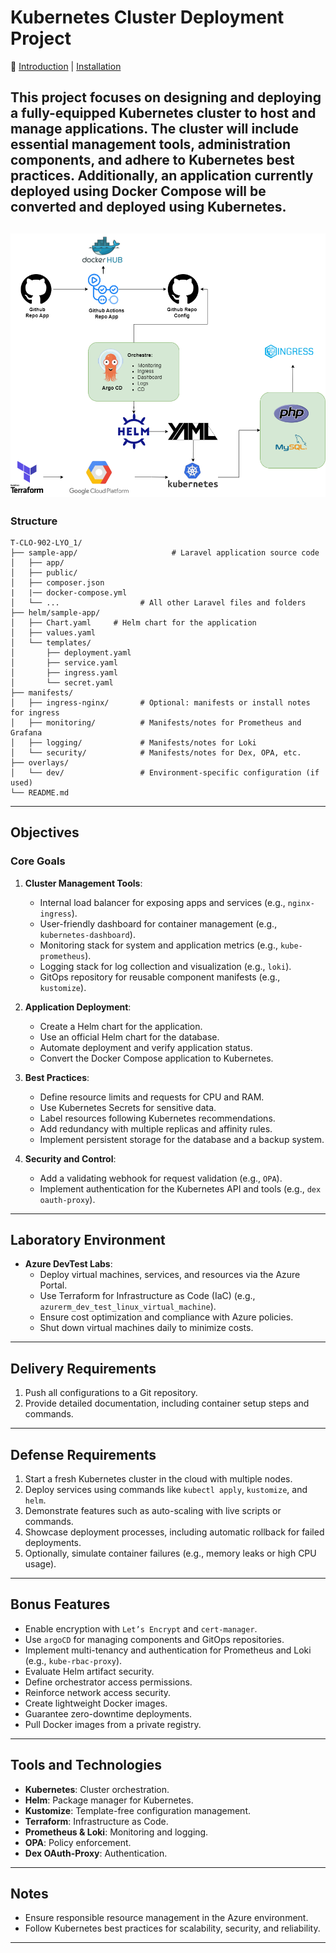 # Kubernetes Cluster Deployment Project

🔗 [Introduction](README.md) | [Installation](gcp-stack/README.md) 


This project focuses on designing and deploying a fully-equipped Kubernetes cluster to host and manage applications. The cluster will include essential management tools, administration components, and adhere to Kubernetes best practices. Additionally, an application currently deployed using Docker Compose will be converted and deployed using Kubernetes.
---
![Kube Quest Architecture](kubequest.png)
---
### Structure
```
T-CLO-902-LYO_1/
├── sample-app/                     # Laravel application source code
│   ├── app/
│   ├── public/
│   ├── composer.json
|   |── docker-compose.yml
│   └── ...                  # All other Laravel files and folders
├── helm/sample-app/ 
│   ├── Chart.yaml     # Helm chart for the application
│   ├── values.yaml
│   └── templates/
│       ├── deployment.yaml
│       ├── service.yaml  
│       ├── ingress.yaml
│       └── secret.yaml              
├── manifests/
│   ├── ingress-nginx/       # Optional: manifests or install notes for ingress
│   ├── monitoring/          # Manifests/notes for Prometheus and Grafana
│   ├── logging/             # Manifests/notes for Loki
│   └── security/            # Manifests/notes for Dex, OPA, etc.
├── overlays/
│   └── dev/                 # Environment-specific configuration (if used)
└── README.md
```
---
## Objectives

### Core Goals
1. **Cluster Management Tools**:
    - Internal load balancer for exposing apps and services (e.g., `nginx-ingress`).
    - User-friendly dashboard for container management (e.g., `kubernetes-dashboard`).
    - Monitoring stack for system and application metrics (e.g., `kube-prometheus`).
    - Logging stack for log collection and visualization (e.g., `loki`).
    - GitOps repository for reusable component manifests (e.g., `kustomize`).

2. **Application Deployment**:
    - Create a Helm chart for the application.
    - Use an official Helm chart for the database.
    - Automate deployment and verify application status.
    - Convert the Docker Compose application to Kubernetes.

3. **Best Practices**:
    - Define resource limits and requests for CPU and RAM.
    - Use Kubernetes Secrets for sensitive data.
    - Label resources following Kubernetes recommendations.
    - Add redundancy with multiple replicas and affinity rules.
    - Implement persistent storage for the database and a backup system.

4. **Security and Control**:
    - Add a validating webhook for request validation (e.g., `OPA`).
    - Implement authentication for the Kubernetes API and tools (e.g., `dex oauth-proxy`).

---

## Laboratory Environment

- **Azure DevTest Labs**:
  - Deploy virtual machines, services, and resources via the Azure Portal.
  - Use Terraform for Infrastructure as Code (IaC) (e.g., `azurerm_dev_test_linux_virtual_machine`).
  - Ensure cost optimization and compliance with Azure policies.
  - Shut down virtual machines daily to minimize costs.

---

## Delivery Requirements

1. Push all configurations to a Git repository.
2. Provide detailed documentation, including container setup steps and commands.

---

## Defense Requirements

1. Start a fresh Kubernetes cluster in the cloud with multiple nodes.
2. Deploy services using commands like `kubectl apply`, `kustomize`, and `helm`.
3. Demonstrate features such as auto-scaling with live scripts or commands.
4. Showcase deployment processes, including automatic rollback for failed deployments.
5. Optionally, simulate container failures (e.g., memory leaks or high CPU usage).

---

## Bonus Features

- Enable encryption with `Let’s Encrypt` and `cert-manager`.
- Use `argoCD` for managing components and GitOps repositories.
- Implement multi-tenancy and authentication for Prometheus and Loki (e.g., `kube-rbac-proxy`).
- Evaluate Helm artifact security.
- Define orchestrator access permissions.
- Reinforce network access security.
- Create lightweight Docker images.
- Guarantee zero-downtime deployments.
- Pull Docker images from a private registry.

---

## Tools and Technologies

- **Kubernetes**: Cluster orchestration.
- **Helm**: Package manager for Kubernetes.
- **Kustomize**: Template-free configuration management.
- **Terraform**: Infrastructure as Code.
- **Prometheus & Loki**: Monitoring and logging.
- **OPA**: Policy enforcement.
- **Dex OAuth-Proxy**: Authentication.

---

## Notes

- Ensure responsible resource management in the Azure environment.
- Follow Kubernetes best practices for scalability, security, and reliability.

---  
